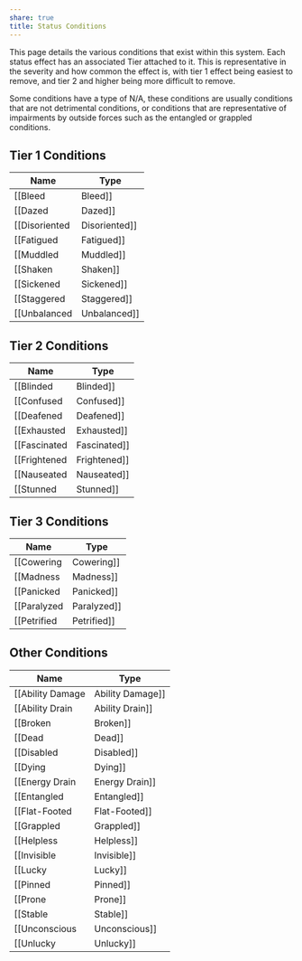 ```yaml
---
share: true
title: Status Conditions
---
```

This page details the various conditions that exist within this system. Each status effect has an associated Tier attached to it. This is representative in the severity and how common the effect is, with tier 1 effect being easiest to remove, and tier 2 and higher being more difficult to remove.

Some conditions have a type of N/A, these conditions are usually conditions that are not detrimental conditions, or conditions that are representative of impairments by outside forces such as the entangled or grappled conditions.
## Tier 1 Conditions
| Name            | Type   |
| --------------- | ------ |
| [[Bleed|Bleed]]       | Tier 1 |
| [[Dazed|Dazed]]       | Tier 1 |
| [[Disoriented|Disoriented]] | Tier 1 |
| [[Fatigued|Fatigued]]    | Tier 1 |
| [[Muddled|Muddled]]     | Tier 1 |
| [[Shaken|Shaken]]      | Tier 1 |
| [[Sickened|Sickened]]    | Tier 1 |
| [[Staggered|Staggered]]   | Tier 1 |
| [[Unbalanced|Unbalanced]]  | Tier 1 |


## Tier 2 Conditions
| Name           | Type   |
| -------------- | ------ |
| [[Blinded|Blinded]]    | Tier 2 |
| [[Confused|Confused]]   | Tier 2 |
| [[Deafened|Deafened]]   | Tier 2 |
| [[Exhausted|Exhausted]]  | Tier 2 |
| [[Fascinated|Fascinated]] | Tier 2 |
| [[Frightened|Frightened]] | Tier 2 |
| [[Nauseated|Nauseated]]  | Tier 2 |
| [[Stunned|Stunned]]    | Tier 2 |


## Tier 3 Conditions
| Name          | Type   |
| ------------- | ------ |
| [[Cowering|Cowering]]  | Tier 3 |
| [[Madness|Madness]]   | Tier 3 |
| [[Panicked|Panicked]]  | Tier 3 |
| [[Paralyzed|Paralyzed]] | Tier 3 |
| [[Petrified|Petrified]] | Tier 3 |


## Other Conditions
| Name               | Type  |
| ------------------ | ----- |
| [[Ability Damage|Ability Damage]] | Other |
| [[Ability Drain|Ability Drain]]  | Other |
| [[Broken|Broken]]         | Other |
| [[Dead|Dead]]           | Other |
| [[Disabled|Disabled]]       | Other |
| [[Dying|Dying]]          | Other |
| [[Energy Drain|Energy Drain]]   | Other |
| [[Entangled|Entangled]]      | Other |
| [[Flat-Footed|Flat-Footed]]    | Other |
| [[Grappled|Grappled]]       | Other |
| [[Helpless|Helpless]]       | Other |
| [[Invisible|Invisible]]      | Other |
| [[Lucky|Lucky]]          | Other |
| [[Pinned|Pinned]]         | Other |
| [[Prone|Prone]]          | Other |
| [[Stable|Stable]]         | Other |
| [[Unconscious|Unconscious]]    | Other |
| [[Unlucky|Unlucky]]        | Other |
